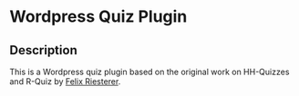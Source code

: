 # Wordpress Quiz Plugin

## Description
This is a Wordpress quiz plugin based on the original work on HH-Quizzes and R-Quiz by [Felix Riesterer](http://www.felix-riesterer.de/main/seiten/rquiz_en.html).
